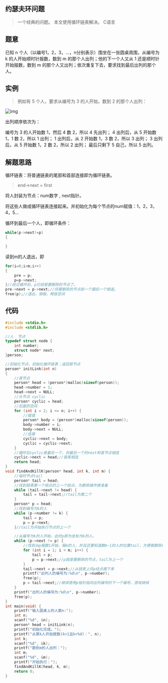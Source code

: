 ## 约瑟夫环问题

> 一个经典的问题。
> 本文使用循环链表解决。
> C语言

## 题意

已知 n 个人（以编号1，2，3，…，n分别表示）围坐在一张圆桌周围，从编号为 k 的人开始顺时针报数，数到 m 的那个人出列；他的下一个人又从 1 还是顺时针开始报数，数到 m 的那个人又出列；依次重复下去，要求找到最后出列的那个人。

## 实例

> 例如有 5 个人，要求从编号为 3 的人开始，数到 2 的那个人出列：

![img](http://data.biancheng.net/uploads/allimg/170718/2-1FGQ54403413.png)

出列顺序依次为：

编号为 3 的人开始数 1，然后 4 数 2，所以 4 先出列；
4 出列后，从 5 开始数 1，1 数 2，所以 1 出列；
1 出列后，从 2 开始数 1，3 数 2，所以 3 出列；
3 出列后，从 5 开始数 1，2 数 2，所以 2 出列；
最后只剩下 5 自己，所以 5 出列。  



## 解题思路

循环链表：将普通链表的尾部和首部连接即为循环链表。

> end->next = first

将人封装为节点：num数字 , next指针。

将这些人做成循环链表连接起来。并初始化为每个节点的num赋值：1，2，3，4，5...

循环到最后一个人，即循环条件：

```c
while(p->next!=p)
{

}
```

读到m的人退出，即

```c
for(i=0;i<m;i++)
{
    pre = p;
    p=p->next;
}//经过循环后，p已经是要删除的节点了。
pre->next = p->next;//将要删除的节点前一个跟后一个相连。
free(p);//退出，销毁，释放空间
```



## 代码

```c
#include <stdio.h>
#include <stdlib.h>

//人  节点
typedef struct node {
	int number;
	struct node* next;
}person;

//初始化节点，初始化循环链表；返回首节点
person* initLink(int n) 
{
	//首节点
	person* head = (person*)malloc(sizeof(person));
	head->number = 1;
	head->next = NULL;
	//头节点 cyclic
	person* cyclic = head;
	//后面的空间
	for (int i = 2; i <= n; i++) {
		//赋值
		person* body = (person*)malloc(sizeof(person));
		body->number = i;
		body->next = NULL;
		//连接
		cyclic->next = body;
		cyclic = cyclic->next;
	}
	//循环后cyclic是最后一个，将最后一个的next和首节点相连
	cyclic->next = head;//首尾相连
	return head;
}
void findAndKillK(person* head, int k, int m) {
	//临时节点tail
	person* tail = head;
	//找到链表第一个结点的上一个结点，为删除操作做准备
	while (tail->next != head) {
		tail = tail->next;//tail为第二个
	}
	person* p = head;
	//找到编号为k的人
	while (p->number != k) {
		tail = p;
		p = p->next;
	}//tail为开始执行节点的上一个

	//从编号为k的人开始，此时p即为坐标为k的人。
	while (p->next != p) {
		//找到从p报数1开始，报m的人，并且还要知道数m-1的人的位置tail，方便做删除操作。
		for (int i = 1; i < m; i++) {
			tail = p;
			p = p->next;//p就是要删除的节点，tail为上一个
		}
		tail->next = p->next;//从链表上将p结点摘下来
		printf("出列人的编号为:%d\n", p->number);
		free(p);
		p = tail->next;//继续使用p指针指向出列编号的下一个编号，游戏继续
	}
	printf("出列人的编号为:%d\n", p->number);
	free(p);
}
int main(void) {
	printf("输入圆桌上的人数n:");
	int n;
	scanf("%d", &n);
	person* head = initLink(n);
	printf("初始化完成。");
	printf("从第k人开始报数(k>1且k<%d)：", n);
	int k;
	scanf("%d", &k);
	printf("数到m的人出列：");
	int m;
	scanf("%d", &m);
	printf("开始执行：");
	findAndKillK(head, k, m);
	return 0;
}
```





